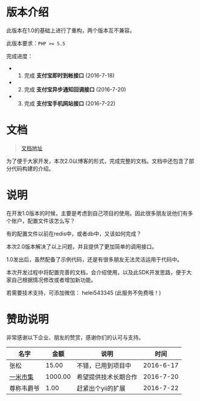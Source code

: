 # 版本介绍

此版本在1.0的基础上进行了重构，两个版本互不兼容。

此版本要求：`PHP >= 5.5`

完成进度：
* 1. 完成 **支付宝即时到帐接口**     (2016-7-18)
* 2. 完成 **支付宝异步通知回调接口**  (2016-7-20)
* 3. 完成 **支付宝手机网站接口**      (2016-7-22)

# 文档

> [文档地址](https://helei112g.github.io/2016/07/18/%E6%94%AF%E4%BB%98%E5%AE%9D%E3%80%81%E5%BE%AE%E4%BF%A1%E6%94%AF%E4%BB%98%E6%8E%A5%E5%85%A5%E9%9B%86%E6%88%90/)

为了便于大家开发，本次2.0以博客的形式，完成完整的文档。文档中还包含了部分代码构建的介绍。


# 说明

在开发1.0版本的时候，主要是考虑到自己项目的使用。因此很多朋友说他们有多个账户，配置文件该怎么写？

有的配置文件以前在redis中，或者db中，又该如何完成？

本次2.0版本解决了以上问题，并且提供了更加简单的调用接口。

1.0发出后，虽然配备了示例代码，还是有很多朋友无法灵活运用于代码中。

本次开发过程中将配置完善的文档，会介绍使用，以及此SDK开发思路，便于大家自己根据情况修改或者增加新功能。

若需要技术支持，可添加微信： helei543345  (此服务不免费哦！)

# 赞助说明

非常感谢以下企业、朋友的赞赏，感谢你们的认可与支持。

名字 | 金额 | 说明 | 时间
---|---|---|---
张松 | 15.00 | 不错，已用到项目中 | 2016-6-17
[一米市集](http://yimishiji.com/) | 1000.00 | 希望提供技术长期合作 | 2016-7-20
尊称韦爵爷 | 1.00 | 赶紧出个yii的扩展 | 2016-7-22

